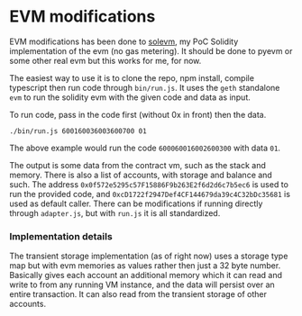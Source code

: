 # EVM modifications

EVM modifications has been done to [solevm](https://github.com/Ohalo-Ltd/solevm), my PoC Solidity implementation of the evm (no gas metering). It should be done to pyevm or some other real evm but this works for me, for now.

The easiest way to use it is to clone the repo, npm install, compile typescript then run code through `bin/run.js`. It uses the `geth` standalone `evm` to run the solidity evm with the given code and data as input.

To run code, pass in the code first (without 0x in front) then the data.

`./bin/run.js 600160036003600700 01`

The above example would run the code `600060016002600300` with data `01`.

The output is some data from the contract vm, such as the stack and memory. There is also a list of accounts, with storage and balance and such. The address `0x0f572e5295c57F15886F9b263E2f6d2d6c7b5ec6` is used to run the provided code, and `0xcD1722f2947Def4CF144679da39c4C32bDc35681` is used as default caller. There can be modifications if running directly through `adapter.js`, but with `run.js` it is all standardized.

### Implementation details

The transient storage implementation (as of right now) uses a storage type map but with evm memories as values rather then just a 32 byte number. Basically gives each account an additional memory which it can read and write to from any running VM instance, and the data will persist over an entire transaction. It can also read from the transient storage of other accounts.